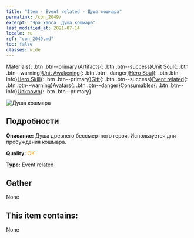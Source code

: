 ```yaml
---
title: "Item - Event related - Душа кошмара"
permalink: /con_2049/
excerpt: "Эра хаоса  Душа кошмара"
last_modified_at: 2021-07-14
locale: ru
ref: "con_2049.md"
toc: false
classes: wide
---
```

 [Materials](/ItemsRU/){: .btn .btn--primary}[Artifacts](/ItemsRU/Artifacts/){: .btn .btn--success}[Unit Soul](/ItemsRU/UnitSoul/){: .btn .btn--warning}[Unit Awakening](/ItemsRU/UnitAwakening/){: .btn .btn--danger}[Hero Soul](/ItemsRU/HeroSoul/){: .btn .btn--info}[Hero Skill](/ItemsRU/HeroSkill/){: .btn .btn--primary}[Gift](/ItemsRU/Gift/){: .btn .btn--success}[Event related](/ItemsRU/Events/){: .btn .btn--warning}[Avatars](/ItemsRU/Avatars/){: .btn .btn--danger}[Consumables](/ItemsRU/Consumables/){: .btn .btn--info}[Unknown](/ItemsRU/Unknown/){: .btn .btn--primary}

 ![Душа кошмара](/images/t/juexing_508.jpg)

## Подробности
 **Описание:** Душа древнего бессмертного героя. Используется для пробуждения кошмара.

 **Quality:** <span style="color: #FF8C00">OK</span>

 **Type:** Event related

## Gather

  None

## This item contains:

  None

